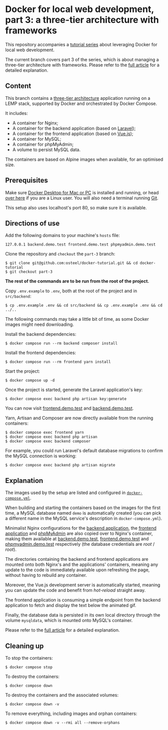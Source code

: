 # Docker for local web development, part 3: a three-tier architecture with frameworks

This repository accompanies a [tutorial series](https://tech.osteel.me/posts/docker-for-local-web-development-why-should-you-care "Docker for local web development, introduction: why should you care?") about leveraging Docker for local web development.

The current branch covers part 3 of the series, which is about managing a three-tier architecture with frameworks. Please refer to the [full article](https://tech.osteel.me/posts/docker-for-local-web-development-part-3-a-three-tier-architecture-with-frameworks "Docker for local web development, part 3: a three-tier architecture with frameworks") for a detailed explanation.

## Content

This branch contains a [three-tier architecture](https://www.techopedia.com/definition/24649/three-tier-architecture) application running on a LEMP stack, supported by Docker and orchestrated by Docker Compose.

It includes:

* A container for Nginx;
* A container for the backend application (based on [Laravel](https://laravel.com/));
* A container for the frontend application (based on [Vue.js](https://vuejs.org/));
* A container for MySQL;
* A container for phpMyAdmin;
* A volume to persist MySQL data.

The containers are based on Alpine images when available, for an optimised size.

## Prerequisites

Make sure [Docker Desktop for Mac or PC](https://www.docker.com/products/docker-desktop) is installed and running, or head [over here](https://docs.docker.com/install/) if you are a Linux user. You will also need a terminal running [Git](https://git-scm.com/).

This setup also uses localhost's port 80, so make sure it is available.

## Directions of use

Add the following domains to your machine's `hosts` file:

```
127.0.0.1 backend.demo.test frontend.demo.test phpmyadmin.demo.test
```

Clone the repository and `checkout` the `part-3` branch:

```
$ git clone git@github.com:osteel/docker-tutorial.git && cd docker-tutorial
$ git checkout part-3
```

**The rest of the commands are to be run from the root of the project.**

Copy `.env.example` to `.env`, both at the root of the project and in `src/backend`:

```
$ cp .env.example .env && cd src/backend && cp .env.example .env && cd ../..
```

The following commands may take a little bit of time, as some Docker images might need downloading.

Install the backend dependencies:

```
$ docker compose run --rm backend composer install
```

Install the frontend dependencies:

```
$ docker compose run --rm frontend yarn install
```

Start the project:

```
$ docker compose up -d
```

Once the project is started, generate the Laravel application's key:

```
$ docker compose exec backend php artisan key:generate
```

You can now visit [frontend.demo.test](http://frontend.demo.test) and [backend.demo.test](http://backend.demo.test).

Yarn, Artisan and Composer are now directly available from the running containers:

```
$ docker compose exec frontend yarn
$ docker compose exec backend php artisan
$ docker compose exec backend composer
```

For example, you could run Laravel's default database migrations to confirm the MySQL connection is working:

```
$ docker compose exec backend php artisan migrate
```

## Explanation

The images used by the setup are listed and configured in [`docker-compose.yml`](https://github.com/osteel/docker-tutorial/blob/part-3/docker-compose.yml).

When building and starting the containers based on the images for the first time, a MySQL database named `demo` is automatically created (you can pick a different name in the MySQL service's description in `docker-compose.yml`).

Minimalist Nginx configurations for the [backend application](https://github.com/osteel/docker-tutorial/blob/part-3/.docker/nginx/conf.d/backend.conf), the [frontend application](https://github.com/osteel/docker-tutorial/blob/part-3/.docker/nginx/conf.d/frontend.conf) and [phpMyAdmin](https://github.com/osteel/docker-tutorial/blob/part-3/.docker/nginx/conf.d/phpmyadmin.conf) are also copied over to Nginx's container, making them available at [backend.demo.test](http://backend.demo.test), [frontend.demo.test](http://frontend.demo.test) and [phpmyadmin.demo.test](http://phpmyadmin.demo.test) respectively (the database credentials are *root* / *root*).

The directories containing the backend and frontend applications are mounted onto both Nginx's and the applications' containers, meaning any update to the code is immediately available upon refreshing the page, without having to rebuild any container.

Moreover, the Vue.js development server is automatically started, meaning you can update the code and benefit from _hot-reload_ straight away.

The frontend application is consuming a simple endpoint from the backend application to fetch and display the text below the animated gif.

Finally, the database data is persisted in its own local directory through the volume `mysqldata`, which is mounted onto MySQL's container.

Please refer to the [full article](https://tech.osteel.me/posts/docker-for-local-web-development-part-3-a-three-tier-architecture-with-frameworks "Docker for local web development, part 3: a three-tier architecture with frameworks") for a detailed explanation.

## Cleaning up

To stop the containers:

```
$ docker compose stop
```

To destroy the containers:

```
$ docker compose down
```

To destroy the containers and the associated volumes:

```
$ docker compose down -v
```

To remove everything, including images and orphan containers:

```
$ docker compose down -v --rmi all --remove-orphans
```
